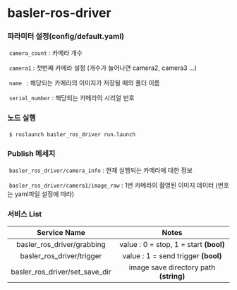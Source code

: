 # basler-ros-driver

### 파라미터 설정(config/default.yaml)

​	`camera_count` : 카메라 개수

​	`camera1` : 첫번째 카메라 설정 (개수가 늘어나면 camera2, camera3 ...)

​		`name `  : 해당되는 카메라의 이미지가 저장될 때의 폴더 이름

​		`serial_number`  : 해당되는 카메라의 시리얼 번호 



### 노드 실행

​	`$ roslaunch basler_ros_driver run.launch`



### Publish 메세지

​	`basler_ros_driver/camera_info` : 현재 실행되는 카메라에 대한 정보

​	`basler_ros_driver/camera1/image_raw` : 1번 카메라의 촬영된 이미지 데이터 (번호는 yaml파일 설정에 따라)



### 서비스 List	

|          Service Name          |                 Notes                  |
| :----------------------------: | :------------------------------------: |
|   basler_ros_driver/grabbing   | value : 0 = stop, 1 = start **(bool)** |
|   basler_ros_driver/trigger    |  value : 1 = send trigger **(bool)**   |
| basler_ros_driver/set_save_dir | image save directory path **(string)** |
